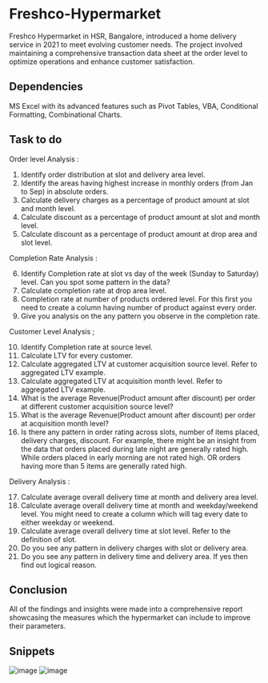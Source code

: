 # Freshco-Hypermarket
Freshco Hypermarket in HSR, Bangalore, introduced a home delivery service in 2021 to meet evolving customer needs. The project involved maintaining a comprehensive transaction data sheet at the order level to optimize operations and enhance customer satisfaction.

## Dependencies
MS Excel with its advanced features such as Pivot Tables, VBA, Conditional Formatting, Combinational Charts. </br>

## Task to do
Order level Analysis :

1.    Identify order distribution at slot and delivery area level. </br>
2.    Identify the areas having highest increase in monthly orders (from Jan to Sep) in absolute orders. </br>
3.    Calculate delivery charges as a percentage of product amount at slot and month level.</br>
4.    Calculate discount as a percentage of product amount at slot and month level.</br>
5.    Calculate discount as a percentage of product amount at drop area and slot level.</br>

Completion Rate Analysis :

6.    Identify Completion rate at slot vs day of the week (Sunday to Saturday) level. Can you spot some pattern in the data?</br>
7.    Calculate completion rate at drop area level.</br>
8.    Completion rate at number of products ordered level. For this first you need to create a column having number of product against every order.</br>
9.    Give you analysis on the any pattern you observe in the completion rate.</br>

Customer Level Analysis ;

10.    Identify Completion rate at source level.</br>
11.    Calculate LTV for every customer.</br>
12.    Calculate aggregated LTV at customer acquisition source level. Refer to aggregated LTV example.</br>
13.    Calculate aggregated  LTV at acquisition month level. Refer to aggregated LTV example.</br>
14.    What is the average Revenue(Product amount after discount) per order at different customer acquisition source level?</br>
15.    What is the average Revenue(Product amount after discount) per order at acquisition month level?</br>
16.    Is there any pattern in order rating across slots, number of items placed, delivery charges, discount. For example, there might be an insight from the data that orders placed during late night are generally rated high. While orders placed in early morning are not rated high. OR orders having more than 5 items are generally rated high. </br>

Delivery Analysis :

17.    Calculate average overall delivery time at month and delivery area level.</br>
18.    Calculate average overall delivery time at month and weekday/weekend level. You might need to create a column which will tag every date to either weekday or weekend.</br>
19.    Calculate average overall delivery time at slot level. Refer to the definition of slot.</br>
20.    Do you see any pattern in delivery charges with slot or delivery area.</br>
21.    Do you see any pattern in delivery time and delivery area. If yes then find out logical reason.</br>
## Conclusion
All of the findings and insights were made into a comprehensive report showcasing the measures which the hypermarket can include to improve their parameters.

## Snippets
![image](https://github.com/muduuuu/Freshco-Hypermarket/assets/108679596/4e5b0f2f-dea9-428d-8cae-da3f153ae838)
![image](https://github.com/muduuuu/Freshco-Hypermarket/assets/108679596/cddd041c-a060-46a5-85ef-beb772930f44)

